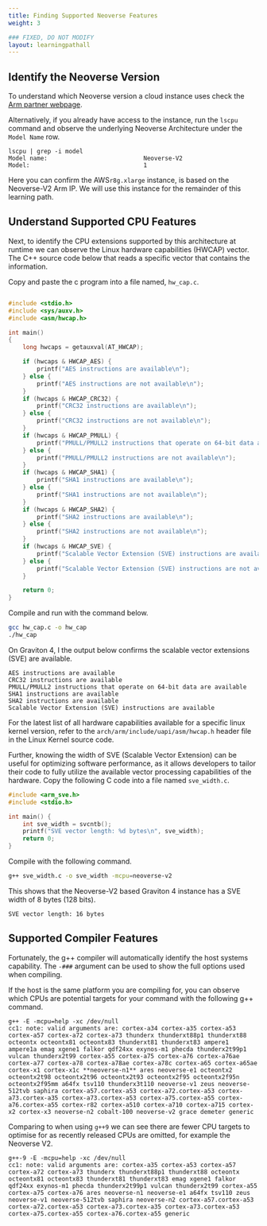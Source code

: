 ```yaml
---
title: Finding Supported Neoverse Features
weight: 3

### FIXED, DO NOT MODIFY
layout: learningpathall
---
```


## Identify the Neoverse Version

To understand which Neoverse version a cloud instance uses check the [Arm partner webpage](https://www.arm.com/partners/aws).

Alternatively, if you already have access to the instance, run the `lscpu` command and observe the underlying Neoverse Architecture under the `Model Name` row.

```output
lscpu | grep -i model
Model name:                           Neoverse-V2
Model:                                1
```
Here you can confirm the AWS`r8g.xlarge` instance, is based on the Neoverse-V2 Arm IP. We will use this instance for the remainder of this learning path.

## Understand Supported CPU Features

Next, to identify the CPU extensions supported by this architecture at runtime we can observe the Linux hardware capabilities (HWCAP) vector. The C++ source code below that reads a specific vector that contains the information.

Copy and paste the c program into a file named, `hw_cap.c`.

```c

#include <stdio.h>
#include <sys/auxv.h>
#include <asm/hwcap.h>

int main()
{
    long hwcaps = getauxval(AT_HWCAP);

    if (hwcaps & HWCAP_AES) {
        printf("AES instructions are available\n");
    } else {
        printf("AES instructions are not available\n");
    }
    if (hwcaps & HWCAP_CRC32) {
        printf("CRC32 instructions are available\n");
    } else {
        printf("CRC32 instructions are not available\n");
    }
    if (hwcaps & HWCAP_PMULL) {
        printf("PMULL/PMULL2 instructions that operate on 64-bit data are available\n");
    } else {
        printf("PMULL/PMULL2 instructions are not available\n");
    }
    if (hwcaps & HWCAP_SHA1) {
        printf("SHA1 instructions are available\n");
    } else {
        printf("SHA1 instructions are not available\n");
    }
    if (hwcaps & HWCAP_SHA2) {
        printf("SHA2 instructions are available\n");
    } else {
        printf("SHA2 instructions are not available\n");
    }
    if (hwcaps & HWCAP_SVE) {
        printf("Scalable Vector Extension (SVE) instructions are available\n");
    } else {
        printf("Scalable Vector Extension (SVE) instructions are not available\n");
    }

    return 0;
}

```

Compile and run with the command below. 

```bash
gcc hw_cap.c -o hw_cap
./hw_cap
```

On Graviton 4, I the output below confirms the scalable vector extensions (SVE) are available.

```output
AES instructions are available
CRC32 instructions are available
PMULL/PMULL2 instructions that operate on 64-bit data are available
SHA1 instructions are available
SHA2 instructions are available
Scalable Vector Extension (SVE) instructions are available
```

For the latest list of all hardware capabilities available for a specific linux kernel version, refer to the `arch/arm/include/uapi/asm/hwcap.h` header file in the Linux Kernel source code.

Further, knowing the width of SVE (Scalable Vector Extension) can be useful for optimizing software performance, as it allows developers to tailor their code to fully utilize the available vector processing capabilities of the hardware. Copy the following C code into a file named `sve_width.c`.  

```c
#include <arm_sve.h>
#include <stdio.h>

int main() {
    int sve_width = svcntb();
    printf("SVE vector length: %d bytes\n", sve_width);
    return 0;
}
```

Compile with the following command. 

```bash
g++ sve_width.c -o sve_width -mcpu=neoverse-v2
```

This shows that the Neoverse-V2 based Graviton 4 instance has a SVE width of 8 bytes (128 bits).

```output
SVE vector length: 16 bytes
```

## Supported Compiler Features

Fortunately, the g++ compiler will automatically identify the host systems capability. The `-###` argument can be used to show the full options used when compiling. 

If the host is the same platform you are compiling for, you can observe which CPUs are potential targets for your command with the following g++ command. 

```output
g++ -E -mcpu=help -xc /dev/null
cc1: note: valid arguments are: cortex-a34 cortex-a35 cortex-a53 cortex-a57 cortex-a72 cortex-a73 thunderx thunderxt88p1 thunderxt88 octeontx octeontx81 octeontx83 thunderxt81 thunderxt83 ampere1 ampere1a emag xgene1 falkor qdf24xx exynos-m1 phecda thunderx2t99p1 vulcan thunderx2t99 cortex-a55 cortex-a75 cortex-a76 cortex-a76ae cortex-a77 cortex-a78 cortex-a78ae cortex-a78c cortex-a65 cortex-a65ae cortex-x1 cortex-x1c **neoverse-n1** ares neoverse-e1 octeontx2 octeontx2t98 octeontx2t96 octeontx2t93 octeontx2f95 octeontx2f95n octeontx2f95mm a64fx tsv110 thunderx3t110 neoverse-v1 zeus neoverse-512tvb saphira cortex-a57.cortex-a53 cortex-a72.cortex-a53 cortex-a73.cortex-a35 cortex-a73.cortex-a53 cortex-a75.cortex-a55 cortex-a76.cortex-a55 cortex-r82 cortex-a510 cortex-a710 cortex-a715 cortex-x2 cortex-x3 neoverse-n2 cobalt-100 neoverse-v2 grace demeter generic
```

Comparing to when using `g++9` we can see there are fewer CPU targets to optimise for as recently released CPUs are omitted, for example the Neoverse V2. 

```
g++-9 -E -mcpu=help -xc /dev/null
cc1: note: valid arguments are: cortex-a35 cortex-a53 cortex-a57 cortex-a72 cortex-a73 thunderx thunderxt88p1 thunderxt88 octeontx octeontx81 octeontx83 thunderxt81 thunderxt83 emag xgene1 falkor qdf24xx exynos-m1 phecda thunderx2t99p1 vulcan thunderx2t99 cortex-a55 cortex-a75 cortex-a76 ares neoverse-n1 neoverse-e1 a64fx tsv110 zeus neoverse-v1 neoverse-512tvb saphira neoverse-n2 cortex-a57.cortex-a53 cortex-a72.cortex-a53 cortex-a73.cortex-a35 cortex-a73.cortex-a53 cortex-a75.cortex-a55 cortex-a76.cortex-a55 generic
```





